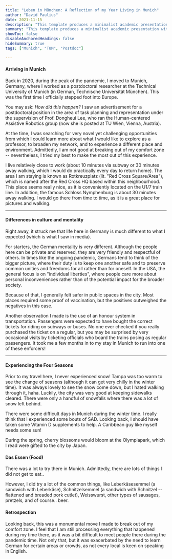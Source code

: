 ```yaml
---
title: "Leben in München: A Reflection of my Year Living in Munich" 
author: "David Paulius"
date: 2021-11-15
description: "This template produces a minimalist academic presentation with LaTeX Beamer." 
summary: "This template produces a minimalist academic presentation with LaTeX Beamer." 
showToc: false
disableAnchoredHeadings: false
hideSummary: true
tags: ["Munich", "TUM", "Postdoc"]

---
```


#### Arriving in Munich

Back in 2020, during the peak of the pandemic, I moved to Munich, Germany, where I worked as a postdoctoral researcher at the Technical University of Munich (in German, Technische Universität München). This was the first time I officially stepped foot into Europe.

You may ask: _How did this happen?_ I saw an advertisement for a postdoctoral position in the area of task planning and representation under the supervision of Prof. Dongheui Lee, who ran the Human-centered Assistive Robotics group (now she is posted at TU Wien, Vienna, Austria). 

At the time, I was searching for very novel yet challenging opportunities from which I could learn more about what I would like to explore as a professor, to broaden my network, and to experience a different place and environment. Admittedly, I am not good at breaking out of my comfort zone -- nevertheless, I tried my best to make the most out of this experience.

I live relatively close to work (about 10 minutes via subway or 30 minutes away walking, which I would do practically every day to return home).
The area I am staying is known as Rotkreuzplatz (lit. "Red Cross Square/Area"), which is named after the Red Cross HQ based within this neighbourhood.
This place seems really nice, as it is conveniently located on the U1/7 train line. 
In addition, the famous Schloss Nymphenburg is about 30 minutes away walking. 
I would go there from time to time, as it is a great place for pictures and walking.

---

#### Differences in culture and mentality

Right away, it struck me that life here in Germany is much different to what I expected (which is what I saw in media). 

For starters, the German mentality is very different. Although the people here can be private and reserved, they are very friendly and respectful of others. In times like the ongoing pandemic, Germans tend to think of the bigger picture, where their duty is to keep one another safe and to preserve common unities and freedoms for all rather than for oneself. In the USA, the general focus is on "individual liberties", where people care more about personal inconveniences rather than of the potential impact for the broader society. 

Because of that, I generally felt safer in public spaces in the city. Most places required some proof of vaccination, but the positives outweighed the negatives in this case. 

Another observation I made is the use of an honour system in transportation. Passengers were expected to have bought the correct tickets for riding on subways or buses. No one ever checked if you really purchased the ticket on a regular, but you may be surprised by very occasional visits by ticketing officials who board the trains posing as regular passengers. It took me a few months in to my stay in Munich to run into one of these enforcers!

---

#### Experiencing the Four Seasons

Prior to my travel here, I never experienced snow! Tampa was too warm to see the change of seasons (although it can get very chilly in the winter time). It was always lovely to see the snow come down, but I hated walking through it, haha. Luckily, the city was very good at keeping sidewalks cleared. There were only a handful of snowfalls where there was a lot of snow left behind.

There were some difficult days in Munich during the winter time. I really think that I experienced some bouts of SAD. Looking back, I should have taken some Vitamin D supplements to help. A Caribbean guy like myself needs some sun!

During the spring, cherry blossoms would bloom at the Olympiapark, which I read were gifted to the city by Japan. 

#### Das Essen (Food)

There was a lot to try there in Munich. Admittedly, there are lots of things I did not get to eat..

However, I did try a lot of the common things, like Leberkäsesemmel (a sandwich with Leberkäse), Schnitzelsemmel (a sandwich with Schnitzel -- flattened and breaded pork cutlet), Weisswurst, other types of sausages, pretzels, and of course.. beer.


#### Retrospection

Looking back, this was a monumental move I made to break out of my comfort zone. 
I feel that I am still processing everything that happened during my time there, as it was a bit difficult to meet people there during the pandemic time. 
Not only that, but it was exacerbated by the need to learn German for certain areas or crowds, as not every local is keen on speaking in English.